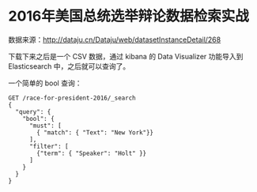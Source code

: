 # 2016年美国总统选举辩论数据检索实战

数据来源：http://dataju.cn/Dataju/web/datasetInstanceDetail/268

下载下来之后是一个 CSV 数据，通过 kibana 的 Data Visualizer  功能导入到 Elasticsearch 中，之后就可以查询了。

一个简单的 bool 查询：

````http
GET /race-for-president-2016/_search
{
  "query": {
    "bool": {
      "must": [
        { "match": { "Text": "New York"}}
      ],
      "filter": [
        {"term": { "Speaker": "Holt" }}
      ]
    }
  }
}
````

